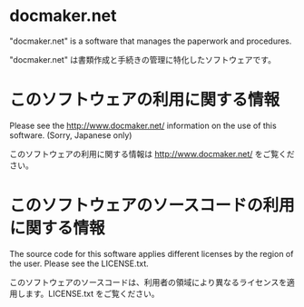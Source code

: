 docmaker.net
============

"docmaker.net" is a software that manages the paperwork and procedures.

"docmaker.net" は書類作成と手続きの管理に特化したソフトウェアです。


このソフトウェアの利用に関する情報
==================================

Please see the http://www.docmaker.net/ information on the use of this software. (Sorry, Japanese only)

このソフトウェアの利用に関する情報は http://www.docmaker.net/ をご覧ください。


このソフトウェアのソースコードの利用に関する情報
================================================

The source code for this software applies different licenses by the region of the user. Please see the LICENSE.txt.

このソフトウェアのソースコードは、利用者の領域により異なるライセンスを適用します。LICENSE.txt をご覧ください。



